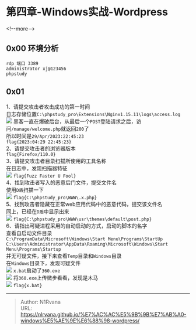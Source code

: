 # 第四章-Windows实战-Wordpress

  
  
&lt;!--more--&gt;  
## 0x00 环境分析  
```  
rdp 端口 3389  
administrator xj@123456  
phpstudy  
```  
## 0x01  
1、请提交攻击者攻击成功的第一时间  
日志存储位置`C:\phpstudy_pro\Extensions\Nginx1.15.11\logs\access.log`  
![](https://picture-1304797147.cos.ap-nanjing.myqcloud.com/picture/202406050009828.png)
黑客一直在爆破后台，从最后一个`POST`登陆请求之后，访问`/manage/welcome.php`就返回`200`了  
所以时间是`29/Apr/2023:22:45:23`  
`flag{2023:04:29 22:45:23}`  
2、请提交攻击者的浏览器版本  
`flag{Firefox/110.0}`  
3、请提交攻击者目录扫描所使用的工具名称  
在日志中，发现扫描器特征  
![](https://picture-1304797147.cos.ap-nanjing.myqcloud.com/picture/202406050013020.png)
`flag{Fuzz Faster U Fool}`  
4、找到攻击者写入的恶意后门文件，提交文件名  
使用`D盾`扫描一下  
![](https://picture-1304797147.cos.ap-nanjing.myqcloud.com/picture/202406050020057.png)
`flag{C:\phpstudy_pro\WWW\.x.php}`  
5、找到攻击者隐藏在正常web应用代码中的恶意代码，提交该文件名  
同上，已经在`D盾`中显示出来  
![](https://picture-1304797147.cos.ap-nanjing.myqcloud.com/picture/202406050021990.png)
`flag{C:\phpstudy_pro\WWW\usr\themes\default\post.php}`  
6、请指出可疑进程采用的自动启动的方式，启动的脚本的名字  
查看自启动文件目录  
`C:\ProgramData\Microsoft\Windows\Start Menu\Programs\StartUp`  
`C:\Users\Administrator\AppData\Roaming\Microsoft\Windows\Start Menu\Programs\Startup`  
并无可疑文件，接下来查看`Temp`目录和`Windows`目录  
在`Windows`目录下，发现可疑文件  
![](https://picture-1304797147.cos.ap-nanjing.myqcloud.com/picture/202406050043177.png)
`x.bat`启动了`360.exe`  
![](https://picture-1304797147.cos.ap-nanjing.myqcloud.com/picture/202406050043541.png)
将`360.exe`上传微步看看，发现是木马  
![](https://picture-1304797147.cos.ap-nanjing.myqcloud.com/picture/202406050045022.png)
`flag{x.bat}`  
  

---

> Author: N1Rvana  
> URL: https://nlrvana.github.io/%E7%AC%AC%E5%9B%9B%E7%AB%A0-windows%E5%AE%9E%E6%88%98-wordpress/  

